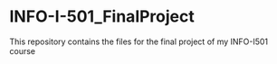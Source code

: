 # INFO-I-501_FinalProject
This repository contains the files for the final project of my INFO-I501 course
